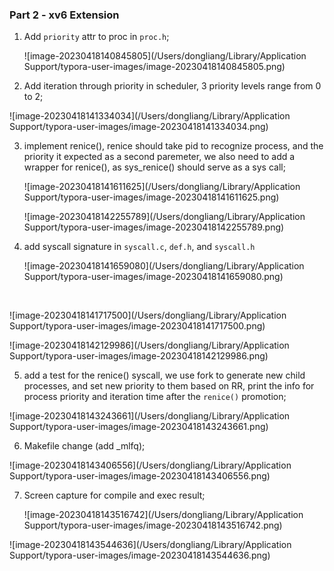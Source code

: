 ### Part 2 - xv6 Extension

1. Add `priority`  attr to proc in `proc.h`;

   ![image-20230418140845805](/Users/dongliang/Library/Application Support/typora-user-images/image-20230418140845805.png)

2. Add iteration through priority in scheduler, 3 priority levels range from 0 to 2;

![image-20230418141334034](/Users/dongliang/Library/Application Support/typora-user-images/image-20230418141334034.png)

3. implement renice(), renice should take pid to recognize process, and the priority it expected as a second paremeter, we also need to add a wrapper for renice(), as sys_renice() should serve as a sys call;

   ![image-20230418141611625](/Users/dongliang/Library/Application Support/typora-user-images/image-20230418141611625.png)

   ![image-20230418142255789](/Users/dongliang/Library/Application Support/typora-user-images/image-20230418142255789.png)

4. add syscall signature in `syscall.c`, `def.h`, and `syscall.h`

   ![image-20230418141659080](/Users/dongliang/Library/Application Support/typora-user-images/image-20230418141659080.png)

​	

![image-20230418141717500](/Users/dongliang/Library/Application Support/typora-user-images/image-20230418141717500.png)

![image-20230418142129986](/Users/dongliang/Library/Application Support/typora-user-images/image-20230418142129986.png)

5. add a test for the renice() syscall, we use fork to generate new child processes, and set new priority to them based on RR, print the info for process priority and iteration time after the `renice()` promotion;

![image-20230418143243661](/Users/dongliang/Library/Application Support/typora-user-images/image-20230418143243661.png)

6. Makefile change (add _mlfq);

![image-20230418143406556](/Users/dongliang/Library/Application Support/typora-user-images/image-20230418143406556.png)

7. Screen capture for compile and exec result;

   ![image-20230418143516742](/Users/dongliang/Library/Application Support/typora-user-images/image-20230418143516742.png)

![image-20230418143544636](/Users/dongliang/Library/Application Support/typora-user-images/image-20230418143544636.png)